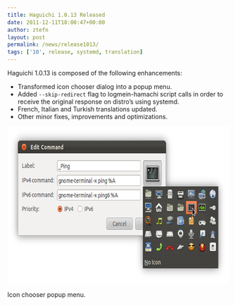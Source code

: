 ```yaml
---
title: Haguichi 1.0.13 Released
date: 2011-12-11T18:00:47+00:00
author: ztefn
layout: post
permalink: /news/release1013/
tags: ['10', release, systemd, translation]
---
```

Haguichi 1.0.13 is composed of the following enhancements:

  * Transformed icon chooser dialog into a popup menu.
  * Added `--skip-redirect` flag to logmein-hamachi script calls in order to receive the original response on distro&#8217;s using systemd.
  * French, Italian and Turkish translations updated.
  * Other minor fixes, improvements and optimizations.

<div class="caption center-text">
  <img src="/resources/1013-icon-chooser-popup-menu.png" alt="Icon Chooser Popup Menu" width="700" height="356" />
  <p class="caption-text">Icon chooser popup menu.</p>
</div>
